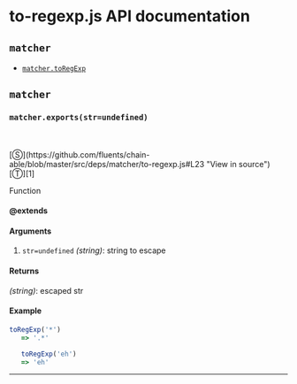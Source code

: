 # to-regexp.js API documentation

<!-- div class="toc-container" -->

<!-- div -->

## `matcher`
* <a href="#matcher-prototype-toRegExp"  data-meta="exports str undefined"  data-call="exports str undefined"  data-category="Methods"  data-description="Function"  data-name="toRegExp"  data-member="matcher"  data-all="meta exports str undefined call exports str undefined category Methods description Function name toRegExp member matcher see notes todos klassProps" >`matcher.toRegExp`</a>

<!-- /div -->

<!-- /div -->

<!-- div class="doc-container" -->

<!-- div -->

## `matcher`

<!-- div -->

<h3 id="matcher-prototype-toRegExp" data-member="matcher" data-category="Methods" data-name="toRegExp"><code>matcher.exports(str=undefined)</code></h3>
<br>
<br>
[&#x24C8;](https://github.com/fluents/chain-able/blob/master/src/deps/matcher/to-regexp.js#L23 "View in source") [&#x24C9;][1]

Function


#### @extends



#### Arguments
1. `str=undefined` *(string)*: string to escape

#### Returns
*(string)*: escaped str

#### Example
```js
toRegExp('*')
   => '.*'

   toRegExp('eh')
   => 'eh'
```
---

<!-- /div -->

<!-- /div -->

<!-- /div -->

 [1]: #matcher "Jump back to the TOC."
